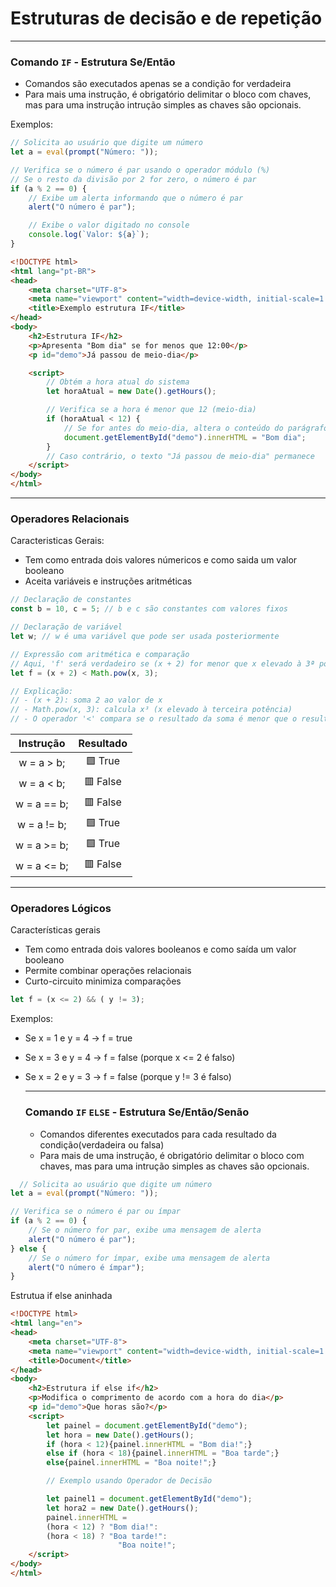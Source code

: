# Estruturas de decisão e de repetição
---

### Comando `IF` - Estrutura Se/Então
- Comandos são executados apenas se a condição for verdadeira
- Para mais uma instrução, é obrigatório delimitar o bloco com chaves, mas para uma instrução intrução simples as chaves são opcionais.

Exemplos:
```javascript
// Solicita ao usuário que digite um número
let a = eval(prompt("Número: "));

// Verifica se o número é par usando o operador módulo (%)
// Se o resto da divisão por 2 for zero, o número é par
if (a % 2 == 0) {
    // Exibe um alerta informando que o número é par
    alert("O número é par");

    // Exibe o valor digitado no console
    console.log(`Valor: ${a}`);
}
```


```html
<!DOCTYPE html>
<html lang="pt-BR">
<head>
    <meta charset="UTF-8">
    <meta name="viewport" content="width=device-width, initial-scale=1.0">
    <title>Exemplo estrutura IF</title>
</head>
<body>
    <h2>Estrutura IF</h2>
    <p>Apresenta "Bom dia" se for menos que 12:00</p>
    <p id="demo">Já passou de meio-dia</p>

    <script>
        // Obtém a hora atual do sistema
        let horaAtual = new Date().getHours();

        // Verifica se a hora é menor que 12 (meio-dia)
        if (horaAtual < 12) {
            // Se for antes do meio-dia, altera o conteúdo do parágrafo com id "demo"
            document.getElementById("demo").innerHTML = "Bom dia";
        }
        // Caso contrário, o texto "Já passou de meio-dia" permanece
    </script>
</body>
</html>
```

---

### Operadores Relacionais
Caracteristicas Gerais:
- Tem como entrada dois valores númericos e como saida um valor booleano
- Aceita variáveis e instruções aritméticas
```javascript
// Declaração de constantes
const b = 10, c = 5; // b e c são constantes com valores fixos

// Declaração de variável
let w; // w é uma variável que pode ser usada posteriormente

// Expressão com aritmética e comparação
// Aqui, 'f' será verdadeiro se (x + 2) for menor que x elevado à 3ª potência
let f = (x + 2) < Math.pow(x, 3);

// Explicação:
// - (x + 2): soma 2 ao valor de x
// - Math.pow(x, 3): calcula x³ (x elevado à terceira potência)
// - O operador '<' compara se o resultado da soma é menor que o resultado da exponenciação
```

| Instrução | Resultado |
|:---------:|:---------:|
| w = a > b; | 🟩 True |
| w = a < b; | 🟥 False |
| w = a == b; | 🟥 False |
| w = a != b; | 🟩 True |
| w = a >= b; |🟩 True |
| w = a <= b; | 🟥 False |

---

### Operadores Lógicos
Características gerais
- Tem como entrada dois valores booleanos e como saída um valor booleano
- Permite combinar operações relacionais
- Curto-circuito minimiza comparações

```javascript
let f = (x <= 2) && ( y != 3);
```

Exemplos:
- Se x = 1 e y = 4 → f = true
- Se x = 3 e y = 4 → f = false (porque x <= 2 é falso)
- Se x = 2 e y = 3 → f = false (porque y != 3 é falso)

  ---

  ### Comando `IF` `ELSE` - Estrutura Se/Então/Senão
  - Comandos diferentes executados para cada resultado da condição(verdadeira ou falsa)
  - Para mais de uma instrução, é obrigatório delimitar o bloco com chaves, mas para uma intrução simples as chaves são opcionais.
 
```javascript
  // Solicita ao usuário que digite um número
let a = eval(prompt("Número: "));

// Verifica se o número é par ou ímpar
if (a % 2 == 0) {
    // Se o número for par, exibe uma mensagem de alerta
    alert("O número é par");
} else {
    // Se o número for ímpar, exibe uma mensagem de alerta
    alert("O número é ímpar");
}
```

Estrutua if else aninhada

```html
<!DOCTYPE html>
<html lang="en">
<head>
    <meta charset="UTF-8">
    <meta name="viewport" content="width=device-width, initial-scale=1.0">
    <title>Document</title>
</head>
<body>
    <h2>Estrutura if else if</h2>
    <p>Modifica o comprimento de acordo com a hora do dia</p>
    <p id="demo">Que horas são?</p>
    <script>
        let painel = document.getElementById("demo");
        let hora = new Date().getHours();
        if (hora < 12){painel.innerHTML = "Bom dia!";}
        else if (hora < 18){painel.innerHTML = "Boa tarde";}
        else{painel.innerHTML = "Boa noite!";}

        // Exemplo usando Operador de Decisão

        let painel1 = document.getElementById("demo");
        let hora2 = new Date().getHours();
        painel.innerHTML = 
        (hora < 12) ? "Bom dia!":
        (hora < 18) ? "Boa tarde!":
                        "Boa noite!";
    </script>
</body>
</html>
```
  
